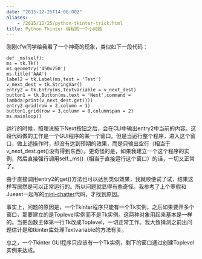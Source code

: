 ```yaml
---
date: "2015-12-25T14:06:00Z"
aliases:
    - /2015/12/25/python-tkinter-trick.html
title: Python Tkinter 编程的一个小问题
---
```


刚刚cfw同学给我看了一个神奇的现象，类似如下一段代码：

```
def _ms(self):
ms = tk.Tk()
ms.geometry('450x250')
ms.title('AAA')
label2 = tk.Label(ms,text = 'Test')
v_next_dest = tk.StringVar()
entry2 = tk.Entry(ms,textvariable = v_next_dest)
button1 = tk.Button(ms,text = 'Next',command = lambda:print(v_next_dest.get()))
entry2.grid(row = 2,column = 1)
button1.grid(row = 3,column = 0,columnspan = 2)
ms.mainloop()
```

运行的时候，照理说按下Next按钮之后，会在CLI中输出entry2中当前的内容。这段代码做的工作是一个GUI程序的某一个窗口。但是当运行整个程序，进入这个窗口，做上述操作时，却没有达到预期的效果，而是只输出空行（相当于v_next_dest.get()没有得到东西）。更奇怪的是，如果我建立一个这个程序的实例，然后直接强行调用self._ms()（相当于直接运行这个窗口）的话，一切又正常了。

由于直接调用entry2的get()方法也可以达到类似效果，我就顺便试了试，结果这样写居然是可以正常运行的。所以问题就显得有些奇怪。我参考了上个寒假和Jueast一起写的<a href="https://github.com/B-O-P/mini-chatter" target="_blank">mini-chatter</a>代码，才找到原因。

事实上，问题的原因是，一个Tkinter程序只能有一个Tk实例，之后如果要开多个窗口，那要建立的是Toplevel实例而不是Tk实例。这两种对象用起来基本是一样的。当把函数主体第一行Tk改成Toplevel，一切正常工作。我大致猜测之前出问题估计是和tkinter库处理Textvariable的方法有关。

总之，一个Tkinter GUI程序只应该有一个Tk实例，剩下的窗口通过创建Toplevel实例来达成。